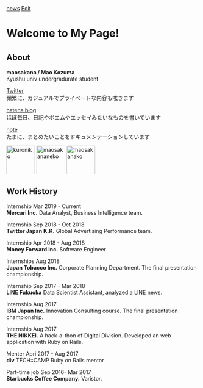 [news](./another-page.html) [Edit](https://github.com/maosakana/maosakana.github.io/edit/master/index.md) 　

# Welcome to My Page!
## About　
**maosakana  /  Mao Kozuma**  
Kyushu univ undergradurate student

 [Twitter](http://twitter.com/ma_osakana)  
 頻繁に、カジュアルでプライベートな内容も呟きます		
 
 [hatena blog](http://maosakana.hatenablog.com/)  
 ほぼ毎日、日記やポエムやエッセイみたいなものを書いています		 
  
[note](https://note.mu/maosakana)  
 たまに、まとめたいことをドキュメンテーションしています	
  
 <img width="75" alt="kuroniko" src="https://user-images.githubusercontent.com/25532388/54070898-5ab18380-42a9-11e9-8592-447785856f21.PNG"> <img width="75" alt="maosakananeko" src="https://user-images.githubusercontent.com/25532388/54070895-56856600-42a9-11e9-9d4a-ccd2c726579e.png">  <img width="75" alt="maosakanako" src="https://user-images.githubusercontent.com/25532388/54070893-54230c00-42a9-11e9-81d6-8c183ac9abd7.png">
  
## Work History
Internship  Mar 2019 - Current  
**Mercari Inc.** Data Analyst, Business Intelligence team.

Internship   Sep 2018 - Oct 2018      
**Twitter Japan K.K.** Global Advertising Performance team.

Internship    Apr 2018 - Aug 2018    
**Money Forward Inc.** Software Engineer

Internships   Aug 2018    
**Japan Tobacco Inc.** Corporate Planning Department. The final presentation championship.

Internship   Sep 2017 - Mar 2018    
**LINE Fukuoka** Data Scientist Assistant, analyzed a LINE news.

Internship   Aug 2017    
**IBM Japan Inc.** Innovation Consulting course. The final presentation championship.

Internship   Aug 2017    
**THE NIKKEI.** A hack-a-thon of Digital Division. Developed an web application with Ruby on Rails.

Menter   Apri 2017 - Aug 2017    
**div** TECH::CAMP Ruby on Rails mentor

Part-time job   Sep 2016- Mar 2017    
**Starbucks Coffee Company.** Varistor.
